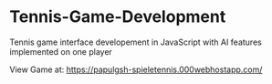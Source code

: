 # Tennis-Game-Development
 Tennis game interface developement in JavaScript with AI features implemented on one player
 
 View Game at: https://papulgsh-spieletennis.000webhostapp.com/
